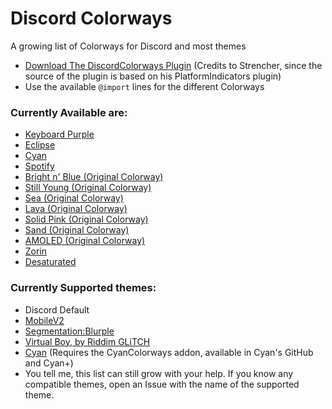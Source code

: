 # Discord Colorways
A growing list of Colorways for Discord and most themes

* [Download The DiscordColorways Plugin](https://github.com/DaBluLite/DiscordColorways/raw/master/DiscordColorways.plugin.js) (Credits to Strencher, since the source of the plugin is based on his PlatformIndicators plugin)
* Use the available `@import` lines for the different Colorways 

### Currently Available are:
* [Keyboard Purple](https://github.com/DaBluLite/DiscordColorways/tree/master/KeyboardPurple)
* [Eclipse](https://github.com/DaBluLite/DiscordColorways/tree/master/Eclipse)
* [Cyan](https://github.com/DaBluLite/DiscordColorways/tree/master/Cyan)
* [Spotify](https://github.com/DaBluLite/DiscordColorways/tree/master/Spotify)
* [Bright n' Blue (Original Colorway)](https://github.com/DaBluLite/DiscordColorways/tree/master/BrightBlue)
* [Still Young (Original Colorway)](https://github.com/DaBluLite/DiscordColorways/tree/master/StillYoung)
* [Sea (Original Colorway)](https://github.com/DaBluLite/DiscordColorways/tree/master/Sea)
* [Lava (Original Colorway)](https://github.com/DaBluLite/DiscordColorways/tree/master/Lava)
* [Solid Pink (Original Colorway)](https://github.com/DaBluLite/DiscordColorways/tree/master/SolidPink)
* [Sand (Original Colorway)](https://github.com/DaBluLite/DiscordColorways/tree/master/sand)
* [AMOLED (Original Colorway)](https://github.com/DaBluLite/DiscordColorways/tree/master/Amoled)
* [Zorin](https://github.com/DaBluLite/DiscordColorways/tree/master/Zorin)
* [Desaturated](https://github.com/DaBluLite/DiscordColorways/tree/master/Desaturated)

### Currently Supported themes:
* Discord Default
* [MobileV2](https://github.com/DaBluLite/MobileV2)
* [Segmentation:Blurple](https://github.com/DaBluLite/SegmentationBlurple)
* [Virtual Boy, by Riddim GLiTCH](https://github.com/Riddim-GLiTCH/Virtual-Boy)
* [Cyan](https://github.com/DaBluLite/Cyan) (Requires the CyanColorways addon, available in Cyan's GitHub and Cyan+)
* You tell me, this list can still grow with your help. If you know any compatible themes, open an Issue with the name of the supported theme.
